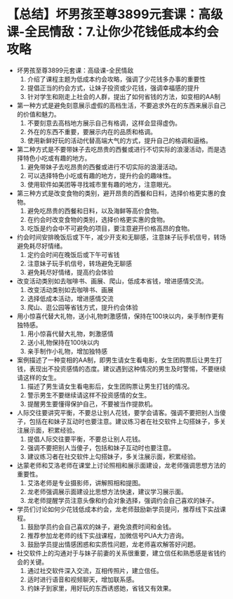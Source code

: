 # 【总结】坏男孩至尊3899元套课：高级课-全民情敌：7.让你少花钱低成本约会攻略

-   坏男孩至尊3899元套课：高级课-全民情敌
    1.  介绍了课程主题为低成本约会攻略，强调了少花钱多办事的重要性
    2.  提倡正当的约会方式，让妹子投资或少花钱，强调幸福感的提升
    3.  针对学生和刚走上社会的人群，提出了如何省钱的方法，如变相的AA制
-   第一种方式是避免刻意展示虚假的高档生活，不要追求外在的东西来展示自己的价值和魅力。
    1.  不要刻意去高档地方展示自己有格调，这样会显得虚伪。
    2.  外在的东西不重要，要展示内在的品质和格调。
    3.  使用新鲜好玩的活动代替高端大气的方式，提升自己的格调和逼格。
-   第二种方式是不要带妹子去吃昂贵的西餐或进行不切实际的浪漫活动，而是选择特色小吃或有趣的地方。
    1.  避免带妹子去吃昂贵的西餐或进行不切实际的浪漫活动。
    2.  可以选择特色小吃或有趣的地方，提升约会的趣味性。
    3.  使用软件如美团等寻找城市里有趣的地方，注意眼光。
-   第三种方式是改变食物的类别，避开昂贵的西餐和日料，选择价格更实惠的食物。
    1.  避免吃昂贵的西餐和日料，以及海鲜等高价食物。
    2.  在约会时改变食物的类别，选择价格更实惠的食物。
    3.  吃饭是约会中不可避免的项目，要注意避开价格高昂的食物。
-   约会时间安排晚饭后或下午，减少开支和无聊感，注意妹子玩手机信号，转场避免耗尽好情绪。
    1.  定约会时间在晚饭后或下午可省钱
    2.  注意妹子玩手机信号，转场避免无聊感
    3.  避免耗尽好情绪，提高约会体验
-   改变活动类别如去咖啡书、画展、爬山，低成本省钱，增进感情交流。
    1.  改变活动类别如去咖啡书、画展
    2.  选择低成本活动，增进感情交流
    3.  爬山、逛公园等省钱方式，提升约会体验
-   用小惊喜代替大礼物，送小礼物刺激感情，保持在100块以内，亲手制作更有独特感。
    1.  用小惊喜代替大礼物，刺激感情
    2.  送小礼物保持在100块以内
    3.  亲手制作小礼物，增加独特感
-   案例描述了一种变相的AA制，即男生请女生看电影，女生团购票后让男生打钱，表现出不投资感情的态度。建议遇到这种情况的男生及时警惕，不要继续请这样的女生。
    1.  描述了男生请女生看电影后，女生团购票让男生打钱的情况。
    2.  警示男生不要继续请这样不投资感情的女生。
    3.  提醒男生要懂得保护自己，不要被当作提款机。
-   人际交往要讲究平衡，不要总让别人花钱，要学会请客。强调不要把别人当傻子，包括在和妹子互动时也要注意。建议练习者在社交软件上勾搭妹子，多关注展示面，积累经验。
    1.  提倡人际交往要平衡，不要总让别人花钱。
    2.  强调不要把别人当傻子，包括和妹子互动时也要注意。
    3.  建议练习者在社交软件上勾搭妹子，多关注展示面，积累经验。
-   达蒙老师和艾洛老师在课堂上讨论照相和展示面建设，龙老师强调思想方法的重要性。
    1.  艾洛老师是专业摄影师，讲解照相和提图。
    2.  龙老师强调展示面建设比思想方法快速，建议学习展示面。
    3.  龙老师提醒学员注意头像和约会对象选择，强调约会自己喜欢的妹子。
-   学员们讨论如何少花钱低成本约会，龙老师鼓励新学员提问，推荐线下实战课程。
    1.  鼓励学员约会自己喜欢的妹子，避免浪费时间和金钱。
    2.  推荐参加龙老师的线下实战课程，加微信号PUA大力咨询。
    3.  鼓励学员提出情感困惑和实质性问题，龙老师喜欢解答好问题。
-   社交软件上的沟通对于与妹子前妻的关系很重要，建立信任和熟悉感是省钱约会的关键。
    1.  通过社交软件深入交流，互相传照片，建立信任。
    2.  适时进行语音和视频聊天，增加联系感。
    3.  约妹子到家里，用好玩的东西诱惑她，省钱又有效果。